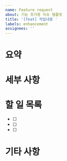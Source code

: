 ```yaml
---
name: Feature request
about: 기능 추가용 이슈 템플릿
title: '[feat] 작업내용 '
labels: enhancement
assignees: ''
---
```


# 요약

<!-- 해당 기능에 대한 요약글 -->

# 세부 사항

<!-- 해당 기능에 대한 상세 요소-->

# 할 일 목록

- [ ]
- [ ]
- [ ]

# 기타 사항
